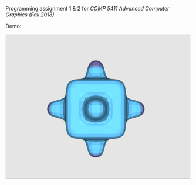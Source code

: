 Programming assignment 1 & 2 for _COMP 5411 Advanced Computer Graphics (Fall 2018)_

Demo:

![](resources/deform.gif)